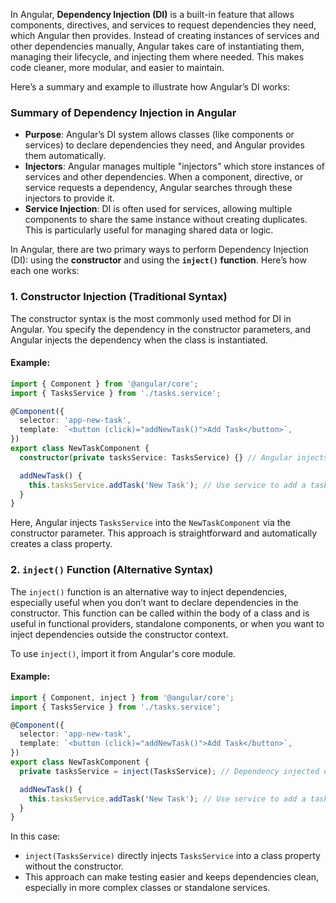 In Angular, **Dependency Injection (DI)** is a built-in feature that allows components, directives, and services to request dependencies they need, which Angular then provides. Instead of creating instances of services and other dependencies manually, Angular takes care of instantiating them, managing their lifecycle, and injecting them where needed. This makes code cleaner, more modular, and easier to maintain.

Here’s a summary and example to illustrate how Angular’s DI works:

### Summary of Dependency Injection in Angular

- **Purpose**: Angular’s DI system allows classes (like components or services) to declare dependencies they need, and Angular provides them automatically.
- **Injectors**: Angular manages multiple "injectors" which store instances of services and other dependencies. When a component, directive, or service requests a dependency, Angular searches through these injectors to provide it.
- **Service Injection**: DI is often used for services, allowing multiple components to share the same instance without creating duplicates. This is particularly useful for managing shared data or logic.


In Angular, there are two primary ways to perform Dependency Injection (DI): using the **constructor** and using the **`inject()` function**. Here’s how each one works:

### 1. Constructor Injection (Traditional Syntax)

The constructor syntax is the most commonly used method for DI in Angular. You specify the dependency in the constructor parameters, and Angular injects the dependency when the class is instantiated.

#### Example:

```typescript
import { Component } from '@angular/core';
import { TasksService } from './tasks.service';

@Component({
  selector: 'app-new-task',
  template: `<button (click)="addNewTask()">Add Task</button>`,
})
export class NewTaskComponent {
  constructor(private tasksService: TasksService) {} // Angular injects the instance

  addNewTask() {
    this.tasksService.addTask('New Task'); // Use service to add a task
  }
}
```

Here, Angular injects `TasksService` into the `NewTaskComponent` via the constructor parameter. This approach is straightforward and automatically creates a class property.

### 2. `inject()` Function (Alternative Syntax)

The `inject()` function is an alternative way to inject dependencies, especially useful when you don’t want to declare dependencies in the constructor. This function can be called within the body of a class and is useful in functional providers, standalone components, or when you want to inject dependencies outside the constructor context.

To use `inject()`, import it from Angular's core module.

#### Example:

```typescript
import { Component, inject } from '@angular/core';
import { TasksService } from './tasks.service';

@Component({
  selector: 'app-new-task',
  template: `<button (click)="addNewTask()">Add Task</button>`,
})
export class NewTaskComponent {
  private tasksService = inject(TasksService); // Dependency injected directly

  addNewTask() {
    this.tasksService.addTask('New Task'); // Use service to add a task
  }
}
```

In this case:
- `inject(TasksService)` directly injects `TasksService` into a class property without the constructor.
- This approach can make testing easier and keeps dependencies clean, especially in more complex classes or standalone services.
